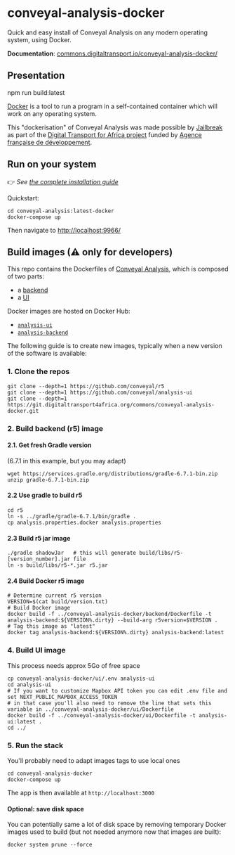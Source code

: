 # conveyal-analysis-docker

Quick and easy install of Conveyal Analysis on any modern operating system, using Docker.

**Documentation**: [commons.digitaltransport.io/conveyal-analysis-docker/](http://commons.digitaltransport.io/conveyal-analysis-docke:latestr/)

## Presentation
npm run build:latest

[Docker](docker.com) is a tool to run a program in a self-contained container which will work on any operating system.

This "dockerisation" of Conveyal Analysis was made possible by [Jailbreak](http://jailbreak.paris/) as part of the [Digital Transport for Africa project](http://digitaltransport4africa.org/) funded by [Agence française de développement](https://www.afd.fr/).

## Run on your system

👉 _See [the complete installation guide](/INSTALL.md)_

Quickstart:

```
cd conveyal-analysis:latest-docker
docker-compose up
```
Then navigate to [http://localhost:9966/](http://localhost:9966/)

## Build images (⚠ only for developers)

This repo contains the Dockerfiles of [Conveyal Analysis](https://www.conveyal.com/analysis/), which is composed of two parts:
- a [backend](https://github.com/conveyal/analysis-backend)
- a [UI](https://github.com/conveyal/analysis-ui)

Docker images are hosted on Docker Hub:
- [`analysis-ui`](https://hub.docker.com/r/jailbreakparis/analysis-ui)
- [`analysis-backend`](https://hub.docker.com/r/jailbreakparis/analysis-backend)

The following guide is to create new images, typically when a new version of the software is available:

### 1. Clone the repos

```
git clone --depth=1 https://github.com/conveyal/r5
git clone --depth=1 https://github.com/conveyal/analysis-ui
git clone --depth=1 https://git.digitaltransport4africa.org/commons/conveyal-analysis-docker.git
```

### 2. Build backend (r5) image

#### 2.1. Get fresh Gradle version

(6.7.1 in this example, but you may adapt)

```
wget https://services.gradle.org/distributions/gradle-6.7.1-bin.zip
unzip gradle-6.7.1-bin.zip
```

#### 2.2 Use gradle to build r5

```
cd r5
ln -s ../gradle/gradle-6.7.1/bin/gradle .
cp analysis.properties.docker analysis.properties
```

#### 2.3 Build r5 jar image

```
./gradle shadowJar   # this will generate build/libs/r5-[version_number].jar file
ln -s build/libs/r5-*.jar r5.jar
```

#### 2.4 Build Docker r5 image

```
# Determine current r5 version
VERSION=$(cat build/version.txt)
# Build Docker image
docker build -f ../conveyal-analysis-docker/backend/Dockerfile -t analysis-backend:${VERSION%.dirty} --build-arg r5version=$VERSION .
# Tag this image as "latest"
docker tag analysis-backend:${VERSION%.dirty} analysis-backend:latest
```

### 4. Build UI image

This process needs approx 5Go of free space

```
cp conveyal-analysis-docker/ui/.env analysis-ui
cd analysis-ui
# If you want to customize Mapbox API token you can edit .env file and set NEXT_PUBLIC_MAPBOX_ACCESS_TOKEN
# in that case you'll also need to remove the line that sets this variable in ../conveyal-analysis-docker/ui/Dockerfile
docker build -f ../conveyal-analysis-docker/ui/Dockerfile -t analysis-ui:latest .
cd ../
```

### 5. Run the stack

You'll probably need to adapt images tags to use local ones

```
cd conveyal-analysis-docker
docker-compose up
```

The app is then available at `http://localhost:3000`

#### Optional: save disk space

You can potentially same a lot of disk space by removing temporary Docker images used to build (but not needed anymore now that images are built):

```
docker system prune --force
```
